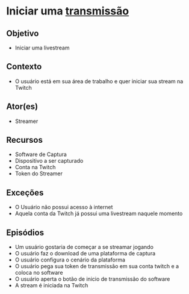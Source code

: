 # Iniciar uma [transmissão](Stream)

## Objetivo
* Iniciar uma livestream

## Contexto
* O usuário está em sua área de trabalho e quer iniciar sua stream na Twitch

## Ator(es)
* Streamer

## Recursos
* Software de Captura
* Dispositivo a ser capturado
* Conta na Twitch
* Token do Streamer

## Exceções
* O Usuário não possui acesso à internet
* Aquela conta da Twitch já possui uma livestream naquele momento

## Episódios
* Um usuário gostaria de começar a se streamar jogando
* O usuário faz o download de uma plataforma de captura
* O usuário configura o cenário da plataforma
* O usuário pega sua token de transmissão em sua conta twitch e a coloca no software
* O usuário aperta o botão de inicio de transmissão do software
* A stream é iniciada na Twitch